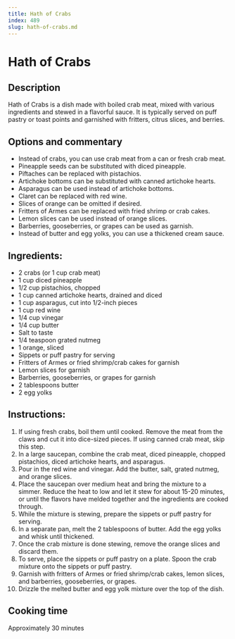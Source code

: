 ```yaml
---
title: Hath of Crabs
index: 489
slug: hath-of-crabs.md
---
```


# Hath of Crabs

## Description
Hath of Crabs is a dish made with boiled crab meat, mixed with various ingredients and stewed in a flavorful sauce. It is typically served on puff pastry or toast points and garnished with fritters, citrus slices, and berries.

## Options and commentary
- Instead of crabs, you can use crab meat from a can or fresh crab meat.
- Pineapple seeds can be substituted with diced pineapple.
- Piftaches can be replaced with pistachios.
- Artichoke bottoms can be substituted with canned artichoke hearts.
- Asparagus can be used instead of artichoke bottoms.
- Claret can be replaced with red wine.
- Slices of orange can be omitted if desired.
- Fritters of Armes can be replaced with fried shrimp or crab cakes.
- Lemon slices can be used instead of orange slices.
- Barberries, gooseberries, or grapes can be used as garnish.
- Instead of butter and egg yolks, you can use a thickened cream sauce.

## Ingredients:
- 2 crabs (or 1 cup crab meat)
- 1 cup diced pineapple
- 1/2 cup pistachios, chopped
- 1 cup canned artichoke hearts, drained and diced
- 1 cup asparagus, cut into 1/2-inch pieces
- 1 cup red wine
- 1/4 cup vinegar
- 1/4 cup butter
- Salt to taste
- 1/4 teaspoon grated nutmeg
- 1 orange, sliced
- Sippets or puff pastry for serving
- Fritters of Armes or fried shrimp/crab cakes for garnish
- Lemon slices for garnish
- Barberries, gooseberries, or grapes for garnish
- 2 tablespoons butter
- 2 egg yolks

## Instructions:
1. If using fresh crabs, boil them until cooked. Remove the meat from the claws and cut it into dice-sized pieces. If using canned crab meat, skip this step.
2. In a large saucepan, combine the crab meat, diced pineapple, chopped pistachios, diced artichoke hearts, and asparagus.
3. Pour in the red wine and vinegar. Add the butter, salt, grated nutmeg, and orange slices.
4. Place the saucepan over medium heat and bring the mixture to a simmer. Reduce the heat to low and let it stew for about 15-20 minutes, or until the flavors have melded together and the ingredients are cooked through.
5. While the mixture is stewing, prepare the sippets or puff pastry for serving.
6. In a separate pan, melt the 2 tablespoons of butter. Add the egg yolks and whisk until thickened.
7. Once the crab mixture is done stewing, remove the orange slices and discard them.
8. To serve, place the sippets or puff pastry on a plate. Spoon the crab mixture onto the sippets or puff pastry.
9. Garnish with fritters of Armes or fried shrimp/crab cakes, lemon slices, and barberries, gooseberries, or grapes.
10. Drizzle the melted butter and egg yolk mixture over the top of the dish.

## Cooking time
Approximately 30 minutes